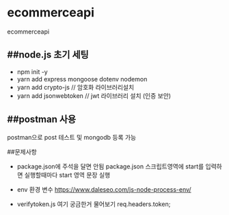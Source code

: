 # ecommerceapi
ecommerceapi

##node.js 초기 세팅
--------------------
* npm init -y
* yarn  add express mongoose dotenv nodemon
* yarn add crypto-js // 암호화 라이브러리설치
* yarn add jsonwebtoken // jwt 라이브러리 설치 (인증 보안)

##postman 사용
----------------
postman으로 post 테스트 및 mongodb 등록 가능





##문제사항

* package.json에 주석을 달면 안됨
package.json 스크립트영역에 start를 입력하면 실행할때마다 start 영역 문장 실행
* env 환경 변수 https://www.daleseo.com/js-node-process-env/

* verifytoken.js 여기 궁금한거 물어보기 req.headers.token;
